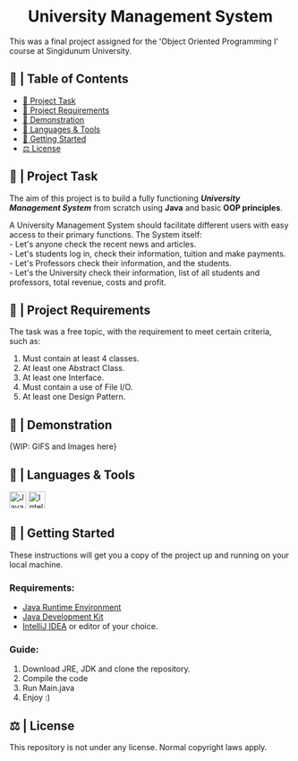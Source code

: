 <h1 align="center">University Management System</h1>

<p>This was a final project assigned for the 'Object Oriented Programming I' course at Singidunum University.</p>

## 📝 | Table of Contents
- [🧐 Project Task <a name="project_task"></a>](#--project-task-)
- [📏 Project Requirements  <a name="requirements"></a>](#--project-requirements--)
- [📸 Demonstration <a name="demo"></a>](#--demonstration-)
- [🧰 Languages & Tools <a name="languages_&_tools"></a>](#--languages--tools-)
- [🏁 Getting Started <a name="getting_started"></a>](#--getting-started-)
- [⚖ License <a name="license"></a>](#--license-)


## 🧐 | Project Task <a name="project_task"></a>

The aim of this project is to build a fully functioning <i><strong>University Management System</strong></i> from scratch using **Java** and basic **OOP principles**.

<p>A University Management System should facilitate different users with easy access to their primary functions. The System itself:
<br>- Let's anyone check the recent news and articles.
<br>- Let's students log in, check their information, tuition and make payments.
<br>- Let's Professors check their information, and the students.
<br>- Let's the University check their information, list of all students and professors, total revenue, costs and profit.
</p>


## 📏 | Project Requirements  <a name="requirements"></a>

<p>The task was a free topic, with the requirement to meet certain criteria, such as:</p>
<ol>
    <li>Must contain at least 4 classes.</li>
    <li>At least one Abstract Class.</li>
    <li>At least one Interface.</li>
    <li>Must contain a use of File I/O.</li>
    <li>At least one Design Pattern.</li>
</ol>

## 📸 | Demonstration <a name="demo"></a>

{WIP: GIFS and Images here}


## 🧰 | Languages & Tools <a name="languages_&_tools"></a>
<p><img src="https://img.icons8.com/color/344/java-coffee-cup-logo--v1.png" width=30 alt="Java">
<a href="https://www.jetbrains.com/idea/"><img src="https://img.icons8.com/color/344/intellij-idea.png" width=30 alt="IntelliJ"></a></p>

## 🏁 | Getting Started <a name="getting_started"></a>
These instructions will get you a copy of the project up and running on your local machine.

**<h3>Requirements:</h3>**
- [Java Runtime Environment](https://www.java.com/en/)
- [Java Development Kit](https://www.oracle.com/java/technologies/downloads/)
- [IntelliJ IDEA](https://www.jetbrains.com/idea/) or editor of your choice.


**<h3>Guide:</h3>**
1. Download JRE, JDK and clone the repository.
2. Compile the code
3. Run Main.java
4. Enjoy :)


## ⚖ | License <a name="license"></a>
This repository is not under any license. Normal copyright laws apply.
